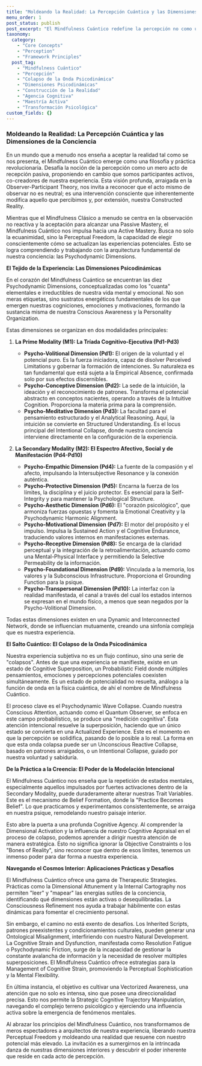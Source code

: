 ```yaml
---
title: "Moldeando la Realidad: La Percepción Cuántica y las Dimensiones de la Conciencia"
menu_order: 1
post_status: publish
post_excerpt: "El Mindfulness Cuántico redefine la percepción no como una ventana pasiva a la realidad, sino como una fuerza activa y constitutiva que moldea nuestra experiencia. Este enfoque explora cómo las diez Dimensiones Psicodinámicas y el mecanismo de Colapso de la Onda Psicodinámica nos permiten influir conscientemente en la construcción de nuestra realidad, pasando de la maestría pasiva a una agencia transformadora y una verdadera libertad perceptual."
taxonomy:
  category:
    - "Core Concepts"
    - "Perception"
    - "Framework Principles"
  post_tag:
    - "Mindfulness Cuántico"
    - "Percepción"
    - "Colapso de la Onda Psicodinámica"
    - "Dimensiones Psicodinámicas"
    - "Construcción de la Realidad"
    - "Agencia Cognitiva"
    - "Maestría Activa"
    - "Transformación Psicológica"
custom_fields: {}
---
```


### Moldeando la Realidad: La Percepción Cuántica y las Dimensiones de la Conciencia

En un mundo que a menudo nos enseña a aceptar la realidad tal como se nos presenta, el Mindfulness Cuántico emerge como una filosofía y práctica revolucionaria. Desafía la noción de la percepción como un mero acto de recepción pasiva, proponiendo en cambio que somos participantes activos, co-creadores de nuestra experiencia. Esta visión profunda, arraigada en la Observer-Participant Theory, nos invita a reconocer que el acto mismo de observar no es neutral; es una intervención consciente que inherentemente modifica aquello que percibimos y, por extensión, nuestra Constructed Reality.

Mientras que el Mindfulness Clásico a menudo se centra en la observación no reactiva y la aceptación para alcanzar una Passive Mastery, el Mindfulness Cuántico nos impulsa hacia una Active Mastery. Busca no solo la ecuanimidad, sino la Perceptual Freedom, la capacidad de elegir conscientemente cómo se actualizan las experiencias potenciales. Esto se logra comprendiendo y trabajando con la arquitectura fundamental de nuestra conciencia: las Psychodynamic Dimensions.

**El Tejido de la Experiencia: Las Dimensiones Psicodinámicas**

En el corazón del Mindfulness Cuántico se encuentran las diez Psychodynamic Dimensions, conceptualizadas como los "cuanta" elementales e irreductibles de nuestra vida mental y emocional. No son meras etiquetas, sino sustratos energéticos fundamentales de los que emergen nuestras cogniciones, emociones y motivaciones, formando la sustancia misma de nuestra Conscious Awareness y la Personality Organization.

Estas dimensiones se organizan en dos modalidades principales:

1.  **La Prime Modality (M1): La Tríada Cognitivo-Ejecutiva (Pd1-Pd3)**
    *   **Psycho-Volitional Dimension (Pd1):** El origen de la voluntad y el potencial puro. Es la fuerza iniciadora, capaz de disolver Perceived Limitations y gobernar la formación de intenciones. Su naturaleza es tan fundamental que está sujeta a la Empirical Absence, confirmada solo por sus efectos discernibles.
    *   **Psycho-Conceptive Dimension (Pd2):** La sede de la intuición, la ideación y el reconocimiento de patrones. Transforma el potencial abstracto en conceptos nacientes, operando a través de la Intuitive Cognition. Proporciona la materia prima para la comprensión.
    *   **Psycho-Meditative Dimension (Pd3):** La facultad para el pensamiento estructurado y el Analytical Reasoning. Aquí, la intuición se convierte en Structured Understanding. Es el locus principal del Intentional Collapse, donde nuestra conciencia interviene directamente en la configuración de la experiencia.

2.  **La Secondary Modality (M2): El Espectro Afectivo, Social y de Manifestación (Pd4-Pd10)**
    *   **Psycho-Empathic Dimension (Pd4):** La fuente de la compasión y el afecto, impulsando la Intersubjective Resonance y la conexión auténtica.
    *   **Psycho-Protective Dimension (Pd5):** Encarna la fuerza de los límites, la disciplina y el juicio protector. Es esencial para la Self-Integrity y para mantener la Psychological Structure.
    *   **Psycho-Aesthetic Dimension (Pd6):** El "corazón psicológico", que armoniza fuerzas opuestas y fomenta la Emotional Creativity y la Psychodynamic Harmonic Alignment.
    *   **Psycho-Motivational Dimension (Pd7):** El motor del propósito y el impulso. Impulsa la Sustained Action y el Cognitive Endurance, traduciendo valores internos en manifestaciones externas.
    *   **Psycho-Receptive Dimension (Pd8):** Se encarga de la claridad perceptual y la integración de la retroalimentación, actuando como una Mental-Physical Interface y permitiendo la Selective Permeability de la información.
    *   **Psycho-Foundational Dimension (Pd9):** Vinculada a la memoria, los valores y la Subconscious Infrastructure. Proporciona el Grounding Function para la psique.
    *   **Psycho-Transpersonal Dimension (Pd10):** La interfaz con la realidad manifestada, el canal a través del cual los estados internos se expresan en el mundo físico, a menos que sean negados por la Psycho-Volitional Dimension.

Todas estas dimensiones existen en una Dynamic and Interconnected Network, donde se influencian mutuamente, creando una sinfonía compleja que es nuestra experiencia.

**El Salto Cuántico: El Colapso de la Onda Psicodinámica**

Nuestra experiencia subjetiva no es un flujo continuo, sino una serie de "colapsos". Antes de que una experiencia se manifieste, existe en un estado de Cognitive Superposition, un Probabilistic Field donde múltiples pensamientos, emociones y percepciones potenciales coexisten simultáneamente. Es un estado de potencialidad no resuelta, análogo a la función de onda en la física cuántica, de ahí el nombre de Mindfulness Cuántico.

El proceso clave es el Psychodynamic Wave Collapse. Cuando nuestra Conscious Attention, actuando como el Quantum Observer, se enfoca en este campo probabilístico, se produce una "medición cognitiva". Esta atención intencional resuelve la superposición, haciendo que un único estado se convierta en una Actualized Experience. Este es el momento en que la percepción se solidifica, pasando de lo posible a lo real. La forma en que esta onda colapsa puede ser un Unconscious Reactive Collapse, basado en patrones arraigados, o un Intentional Collapse, guiado por nuestra voluntad y sabiduría.

**De la Práctica a la Creencia: El Poder de la Modelación Intencional**

El Mindfulness Cuántico nos enseña que la repetición de estados mentales, especialmente aquellos impulsados por fuertes activaciones dentro de la Secondary Modality, puede duraderamente alterar nuestras Trait Variables. Este es el mecanismo de Belief Formation, donde la "Practice Becomes Belief". Lo que practicamos y experimentamos consistentemente, se arraiga en nuestra psique, remodelando nuestro paisaje interior.

Esto abre la puerta a una profunda Cognitive Agency. Al comprender la Dimensional Activation y la influencia de nuestro Cognitive Appraisal en el proceso de colapso, podemos aprender a dirigir nuestra atención de manera estratégica. Esto no significa ignorar la Objective Constraints o los "Bones of Reality", sino reconocer que dentro de esos límites, tenemos un inmenso poder para dar forma a nuestra experiencia.

**Navegando el Cosmos Interior: Aplicaciones Prácticas y Desafíos**

El Mindfulness Cuántico ofrece una gama de Therapeutic Strategies. Prácticas como la Dimensional Attunement y la Internal Cartography nos permiten "leer" y "mapear" las energías sutiles de la conciencia, identificando qué dimensiones están activas o desequilibradas. La Consciousness Refinement nos ayuda a trabajar hábilmente con estas dinámicas para fomentar el crecimiento personal.

Sin embargo, el camino no está exento de desafíos. Los Inherited Scripts, patrones preexistentes y condicionamientos culturales, pueden generar una Ontological Misalignment, interfiriendo con nuestro Natural Development. La Cognitive Strain and Dysfunction, manifestada como Resolution Fatigue o Psychodynamic Friction, surge de la incapacidad de gestionar la constante avalancha de información y la necesidad de resolver múltiples superposiciones. El Mindfulness Cuántico ofrece estrategias para la Management of Cognitive Strain, promoviendo la Perceptual Sophistication y la Mental Flexibility.

En última instancia, el objetivo es cultivar una Vectorized Awareness, una atención que no solo es intensa, sino que posee una direccionalidad precisa. Esto nos permite la Strategic Cognitive Trajectory Manipulation, navegando el complejo terreno psicológico y ejerciendo una influencia activa sobre la emergencia de fenómenos mentales.

Al abrazar los principios del Mindfulness Cuántico, nos transformamos de meros espectadores a arquitectos de nuestra experiencia, liberando nuestra Perceptual Freedom y moldeando una realidad que resuene con nuestro potencial más elevado. La invitación es a sumergirnos en la intrincada danza de nuestras dimensiones interiores y descubrir el poder inherente que reside en cada acto de percepción.